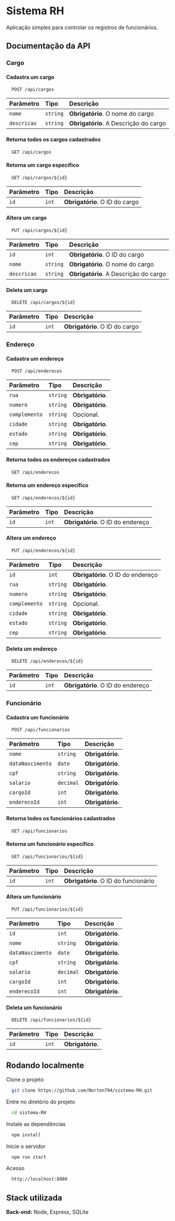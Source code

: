 
# Sistema RH

Aplicação simples para controlar os registros de funcionários.



## Documentação da API

### Cargo

#### Cadastra um cargo

```http
  POST /api/cargos
```
| Parâmetro   | Tipo       | Descrição                                   |
| :---------- | :--------- | :------------------------------------------ |
| `nome`      | `string` | **Obrigatório**. O nome do cargo |
|`descricao`| `string` | **Obrigatório**. A Descrição do cargo |


#### Retorna todos os cargos cadastrados

```http
  GET /api/cargos
```


#### Retorna um cargo específico

```http
  GET /api/cargos/${id}
```

| Parâmetro   | Tipo       | Descrição                                   |
| :---------- | :--------- | :------------------------------------------ |
| `id`      | `int` | **Obrigatório**. O ID do cargo |



#### Altera um cargo

```http
  PUT /api/cargos/${id}
```
| Parâmetro   | Tipo       | Descrição                                   |
| :---------- | :--------- | :------------------------------------------ |
| `id`      | `int` | **Obrigatório**. O ID do cargo |
|`nome`| `string` | **Obrigatório**. O nome do cargo |
|`descricao`| `string` | **Obrigatório**. A Descrição do cargo |

#### Deleta um cargo

```http
  DELETE /api/cargos/${id}
```

| Parâmetro   | Tipo       | Descrição                                   |
| :---------- | :--------- | :------------------------------------------ |
| `id`      | `int` | **Obrigatório**. O ID do cargo |



### Endereço

#### Cadastra um endereço

```http
  POST /api/enderecos
```
| Parâmetro   | Tipo       | Descrição                                   |
| :---------- | :--------- | :------------------------------------------ |
| `rua`      | `string` | **Obrigatório**.  |
|`numero`| `string` | **Obrigatório**. |
|`complemento`| `string` |  Opcional. |
|`cidade`| `string` |  **Obrigatório**. |
|`estado`| `string` |  **Obrigatório**. |
|`cep`| `string` |  **Obrigatório**. |

#### Retorna todos os endereços cadastrados

```http
  GET /api/enderecos
```


#### Retorna um endereço específico

```http
  GET /api/enderecos/${id}
```

| Parâmetro   | Tipo       | Descrição                                   |
| :---------- | :--------- | :------------------------------------------ |
| `id`      | `int` | **Obrigatório**. O ID do endereço |



#### Altera um endereço

```http
  PUT /api/enderecos/${id}
```
| Parâmetro   | Tipo       | Descrição                                   |
| :---------- | :--------- | :------------------------------------------ |
| `id`      | `int` | **Obrigatório**. O ID do endereço |
| `rua`      | `string` | **Obrigatório**.  |
|`numero`| `string` | **Obrigatório**. |
|`complemento`| `string` |  Opcional. |
|`cidade`| `string` |  **Obrigatório**. |
|`estado`| `string` |  **Obrigatório**. |
|`cep`| `string` |  **Obrigatório**. |

#### Deleta um endereço

```http
  DELETE /api/enderecos/${id}
```

| Parâmetro   | Tipo       | Descrição                                   |
| :---------- | :--------- | :------------------------------------------ |
| `id`      | `int` | **Obrigatório**. O ID do endereço |





### Funcionário

#### Cadastra um funcionário

```http
  POST /api/funcionarios
```
| Parâmetro   | Tipo       | Descrição                                   |
| :---------- | :--------- | :------------------------------------------ |
| `nome`      | `string` | **Obrigatório**.  |
|`dataNascimento`| `date` | **Obrigatório**. |
|`cpf`| `string` |  **Obrigatório**. |
|`salario`| `decimal` |  **Obrigatório**. |
|`cargoId`| `int` |  **Obrigatório**. |
|`enderecoId`| `int` |  **Obrigatório**. |

#### Retorna todos os funcionários cadastrados

```http
  GET /api/funcionarios
```


#### Retorna um funcionário específico

```http
  GET /api/funcionarios/${id}
```

| Parâmetro   | Tipo       | Descrição                                   |
| :---------- | :--------- | :------------------------------------------ |
| `id`      | `int` | **Obrigatório**. O ID do funcionário |



#### Altera um funcionário

```http
  PUT /api/funcionarios/${id}
```
| Parâmetro   | Tipo       | Descrição                                   |
| :---------- | :--------- | :------------------------------------------ |
| `id`      | `int` | **Obrigatório**. |
| `nome`      | `string` | **Obrigatório**.  |
|`dataNascimento`| `date` | **Obrigatório**. |
|`cpf`| `string` |  **Obrigatório**. |
|`salario`| `decimal` |  **Obrigatório**. |
|`cargoId`| `int` |  **Obrigatório**. |
|`enderecoId`| `int` |  **Obrigatório**. |

#### Deleta um funcionário

```http
  DELETE /api/funcionarios/${id}
```

| Parâmetro   | Tipo       | Descrição                                   |
| :---------- | :--------- | :------------------------------------------ |
| `id`      | `int` | **Obrigatório**.  |

## Rodando localmente

Clone o projeto

```bash
  git clone https://github.com/Norton794/sistema-RH.git
```

Entre no diretório do projeto

```bash
  cd sistema-RH
```

Instale as dependências

```bash
  npm install
```

Inicie o servidor

```bash
  npm run start
```

Acesso

```bash
  http://localhost:8080
```


## Stack utilizada


**Back-end:** Node, Express, SQLite

